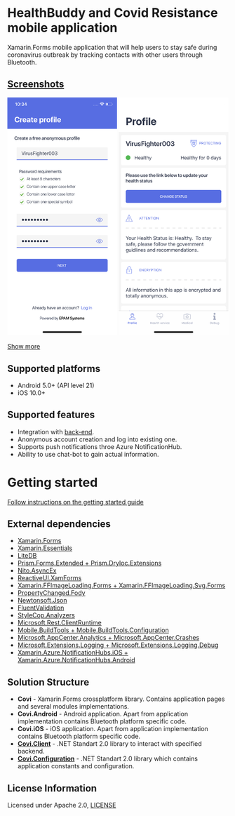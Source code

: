 # HealthBuddy and Covid Resistance mobile application

Xamarin.Forms mobile application that will help users to stay safe during coronavirus outbreak by tracking contacts with other users through Bluetooth.

## [Screenshots](docs/screenshots.md)

<img src="docs/assets/create_profile.jpeg" alt="Create profile" width="250"/>

<img src="docs/assets/profile_healthy.jpeg" alt="Profile page" width="250"/>

[Show more](docs/screenshots.md)

## Supported platforms

* Android 5.0+ (API level 21)
* iOS 10.0+

## Supported features

* Integration with [back-end](docs/getting_started.md).
* Anonymous account creation and log into existing one.
* Supports push notifications throe Azure NotificationHub.
* Ability to use chat-bot to gain actual information.

# Getting started
[Follow instructions on the getting started guide](docs/getting_started.md)

## External dependencies

* [Xamarin.Forms](https://www.xamarin.com/forms)
* [Xamarin.Essentials](https://www.github.com/xamarin/essentials)
* [LiteDB](https://github.com/mbdavid/LiteDB)
* [Prism.Forms.Extended + Prism.DryIoc.Extensions](https://prismlibrary.com/)
* [Nito.AsyncEx](https://github.com/StephenCleary/AsyncEx)
* [ReactiveUI.XamForms](https://github.com/reactiveui/reactiveui)
* [Xamarin.FFImageLoading.Forms + Xamarin.FFImageLoading.Svg.Forms](https://github.com/luberda-molinet/FFImageLoading)
* [PropertyChanged.Fody](https://github.com/Fody/PropertyChanged)
* [Newtonsoft.Json](https://www.newtonsoft.com/)
* [FluentValidation](https://github.com/JeremySkinner/FluentValidation)
* [StyleCop.Analyzers](https://github.com/DotNetAnalyzers/StyleCopAnalyzers)
* [Microsoft.Rest.ClientRuntime](https://www.nuget.org/packages/Microsoft.Rest.ClientRuntime/)
* [Mobile.BuildTools + Mobile.BuildTools.Configuration](https://github.com/dansiegel/Mobile.BuildTools)
* [Microsoft.AppCenter.Analytics + Microsoft.AppCenter.Crashes](https://appcenter.ms)
* [Microsoft.Extensions.Logging + Microsoft.Extensions.Logging.Debug](https://www.nuget.org/packages/Microsoft.Extensions.Logging/)
* [Xamarin.Azure.NotificationHubs.iOS + Xamarin.Azure.NotificationHubs.Android](https://docs.microsoft.com/en-us/xamarin/xamarin-forms/data-cloud/azure-services/azure-notification-hub)

## Solution Structure

* **Covi** - Xamarin.Forms crossplatform library. Contains application pages and several modules implementations.
* **Covi.Android** - Android application. Apart from application implementation contains Bluetooth platform specific code.
* **Covi.iOS** - iOS application. Apart from application implementation contains Bluetooth platform specific code.
* [**Covi.Client**](docs/covi_client.md) - .NET Standart 2.0 library to interact with specified backend.
* [**Covi.Configuration**](docs/covi_configuration.md) - .NET Standart 2.0 library which contains application constants and configuration.

## License Information

Licensed under Apache 2.0, [LICENSE](LICENSE)
